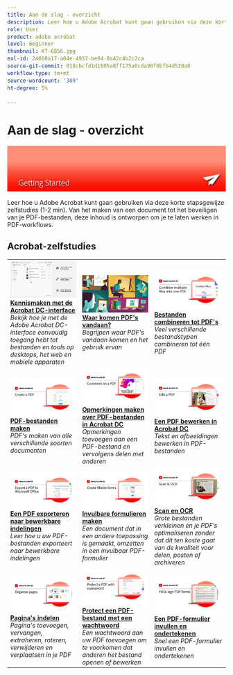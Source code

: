 ```yaml
---
title: Aan de slag - overzicht
description: Leer hoe u Adobe Acrobat kunt gaan gebruiken via deze korte stapsgewijze tutorials (1-2 min)
role: User
product: adobe acrobat
level: Beginner
thumbnail: KT-6856.jpg
exl-id: 24660a17-a04e-4937-be94-0a42c4b2c2ca
source-git-commit: 018cbcfd1d1605a8ff175a0cda98f0bfb4d528a8
workflow-type: tm+mt
source-wordcount: '309'
ht-degree: 5%

---
```


# Aan de slag - overzicht

![Aan de slag met Acrobat](../assets/Hero-GettingStarted.png)

Leer hoe u Adobe Acrobat kunt gaan gebruiken via deze korte stapsgewijze zelfstudies (1-2 min). Van het maken van een document tot het beveiligen van je PDF-bestanden, deze inhoud is ontworpen om je te laten werken in PDF-workflows.

## Acrobat-zelfstudies

<table style="table-layout:fixed">
<tr>
  <td>
    <a href="get-to-know-the-acrobat-dc-interface.md">
      <img alt="Kennismaken met de Acrobat DC-interface" src="../assets/Interface.jpg" />
    </a>
    <div>
    <a href="get-to-know-the-acrobat-dc-interface.md"><strong>Kennismaken met de Acrobat DC-interface</strong></a>
    </div>
    <em>Bekijk hoe je met de Adobe Acrobat DC-interface eenvoudig toegang hebt tot bestanden en tools op desktops, het web en mobiele apparaten</em>
    <br>
  </td>
  <td>
    <a href="where-do-pdfs-come-from.md">
      <img alt="Waar komen PDF's vandaan?" src="../assets/WherePDFs.jpg" />
    </a>
    <div>
    <a href="where-do-pdfs-come-from.md"><strong>Waar komen PDF's vandaan?</strong></a>
    </div>
    <em>Begrijpen waar PDF's vandaan komen en het gebruik ervan</em>
    <br>
  </td>
  <td>
    <a href="combine-to-pdf.md">
      <img alt="Combine Files naar PDF" src="../assets/Combine.jpg" />
    </a>
    <div>
     <a href="combine-to-pdf.md"><strong>Bestanden combineren tot PDF's</strong></a>
    </div>
    <em>Veel verschillende bestandstypen combineren tot één PDF</em>
    <br>
  </td>
</tr>
<tr>
  <td>
    <a href="create-pdf.md">
      <img alt="PDF-bestanden maken" src="../assets/Create.jpg" />
    </a>
    <div>
    <a href="create-pdf.md"><strong>PDF-bestanden maken</strong></a>
    </div>
    <em>PDF's maken van alle verschillende soorten documenten</em>
    <br>
  </td>
  <td>
    <a href="comment-on-pdf-files.md">
      <img alt="Opmerkingen maken over PDF-bestanden in Acrobat DC" src="../assets/Comment.jpg" />
    </a>
    <div>
    <a href="comment-on-pdf-files.md"><strong>Opmerkingen maken over PDF-bestanden in Acrobat DC</strong></a>
    </div>
    <em>Opmerkingen toevoegen aan een PDF-bestand en vervolgens delen met anderen</em>
    <br>
  </td>  
  <td>
    <a href="edit-pdf.md">
      <img alt="Een PDF bewerken in Acrobat DC" src="../assets/Edit.jpg" />
    </a>
    <div>
    <a href="edit-pdf.md"><strong>Een PDF bewerken in Acrobat DC</strong></a>
    </div>
    <em>Tekst en afbeeldingen bewerken in PDF-bestanden</em>
    <br>
  </td>
</tr>
<tr>
  <td>
    <a href="export-pdf.md">
      <img alt="Een PDF exporteren naar bewerkbare indelingen" src="../assets/Export.jpg" />
    </a>
    <div>
    <a href="export-pdf.md"><strong>Een PDF exporteren naar bewerkbare indelingen</strong></a>
    </div>
    <em>Leer hoe u uw PDF-bestanden exporteert naar bewerkbare indelingen</em>
    <br>
  </td>
  <td>
    <a href="create-fillable-forms.md">
      <img alt="Invulbare formulieren maken" src="../assets/Form.jpg" />
    </a>
    <div>
    <a href="create-fillable-forms.md"><strong>Invulbare formulieren maken</strong></a>
    </div>
    <em>Een document dat in een andere toepassing is gemaakt, omzetten in een invulbaar PDF-formulier</em>
    <br>
  </td>  
  <td>
    <a href="scan-and-ocr.md">
      <img alt="Scan en OCR" src="../assets/Scan.jpg" />
    </a>
    <div>
    <a href="scan-and-ocr.md"><strong>Scan en OCR</strong></a>
    </div>
    <em>Grote bestanden verkleinen en je PDF’s optimaliseren zonder dat dit ten koste gaat van de kwaliteit voor delen, posten of archiveren</em>
    <br>
  </td>
</tr>
<tr>
  <td>
    <a href="organize.md">
      <img alt="Pagina's indelen" src="../assets/Organize.jpg" />
    </a>
    <div>
    <a href="organize.md"><strong>Pagina's indelen</strong></a>
    </div>
    <em>Pagina's toevoegen, vervangen, extraheren, roteren, verwijderen en verplaatsen in je PDF</em>
    <br>
  </td>
  <td>
    <a href="password-protect.md">
      <img alt="Protect een PDF-bestand met een wachtwoord" src="../assets/Protect.jpg" />
    </a>
    <div>
    <a href="password-protect.md"><strong>Protect een PDF-bestand met een wachtwoord</strong></a>
    </div>
    <em>Een wachtwoord aan uw PDF toevoegen om te voorkomen dat anderen het bestand openen of bewerken</em>
    <br>
  </td>
  <td>
    <a href="fill-and-sign.md">
      <img alt="Een PDF-formulier invullen en ondertekenen" src="../assets/FillSign.jpg" />
    </a>
    <div>
    <a href="fill-and-sign.md"><strong>Een PDF-formulier invullen en ondertekenen</strong></a>
    </div>
    <em>Snel een PDF-formulier invullen en ondertekenen</em>
    <br>
  </td>
</tr>
</table>
